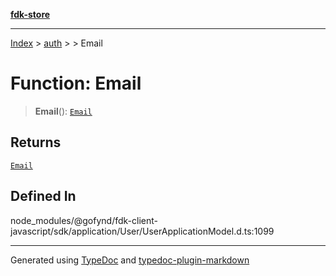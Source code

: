 [**fdk-store**](../../../README.md)
***

[Index](../../../API.md) > [auth](../../README.md) > [<internal>](../README.md) > Email

# Function: Email

> **Email**(): [`Email`](../type-aliases/type-alias.Email.md)

## Returns

[`Email`](../type-aliases/type-alias.Email.md)

## Defined In

node\_modules/@gofynd/fdk-client-javascript/sdk/application/User/UserApplicationModel.d.ts:1099

***
Generated using [TypeDoc](https://typedoc.org/) and [typedoc-plugin-markdown](https://www.npmjs.com/package/typedoc-plugin-markdown)
